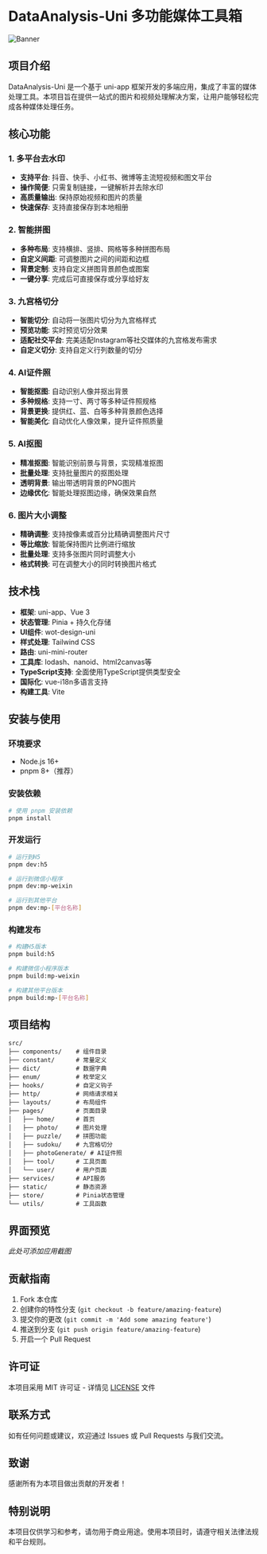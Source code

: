# DataAnalysis-Uni 多功能媒体工具箱

![Banner](https://img.picui.cn/free/2025/04/20/6804ab7e87ee1.png)

## 项目介绍

DataAnalysis-Uni 是一个基于 uni-app 框架开发的多端应用，集成了丰富的媒体处理工具。本项目旨在提供一站式的图片和视频处理解决方案，让用户能够轻松完成各种媒体处理任务。

## 核心功能

### 1. 多平台去水印

- **支持平台**: 抖音、快手、小红书、微博等主流短视频和图文平台
- **操作简便**: 只需复制链接，一键解析并去除水印
- **高质量输出**: 保持原始视频和图片的质量
- **快速保存**: 支持直接保存到本地相册

### 2. 智能拼图

- **多种布局**: 支持横排、竖排、网格等多种拼图布局
- **自定义间距**: 可调整图片之间的间距和边框
- **背景定制**: 支持自定义拼图背景颜色或图案
- **一键分享**: 完成后可直接保存或分享给好友

### 3. 九宫格切分

- **智能切分**: 自动将一张图片切分为九宫格样式
- **预览功能**: 实时预览切分效果
- **适配社交平台**: 完美适配Instagram等社交媒体的九宫格发布需求
- **自定义切分**: 支持自定义行列数量的切分

### 4. AI证件照

- **智能抠图**: 自动识别人像并抠出背景
- **多种规格**: 支持一寸、两寸等多种证件照规格
- **背景更换**: 提供红、蓝、白等多种背景颜色选择
- **智能美化**: 自动优化人像效果，提升证件照质量

### 5. AI抠图

- **精准抠图**: 智能识别前景与背景，实现精准抠图
- **批量处理**: 支持批量图片的抠图处理
- **透明背景**: 输出带透明背景的PNG图片
- **边缘优化**: 智能处理抠图边缘，确保效果自然

### 6. 图片大小调整

- **精确调整**: 支持按像素或百分比精确调整图片尺寸
- **等比缩放**: 智能保持图片比例进行缩放
- **批量处理**: 支持多张图片同时调整大小
- **格式转换**: 可在调整大小的同时转换图片格式

## 技术栈

- **框架**: uni-app、Vue 3
- **状态管理**: Pinia + 持久化存储
- **UI组件**: wot-design-uni
- **样式处理**: Tailwind CSS
- **路由**: uni-mini-router
- **工具库**: lodash、nanoid、html2canvas等
- **TypeScript支持**: 全面使用TypeScript提供类型安全
- **国际化**: vue-i18n多语言支持
- **构建工具**: Vite

## 安装与使用

### 环境要求

- Node.js 16+
- pnpm 8+（推荐）

### 安装依赖

```bash
# 使用 pnpm 安装依赖
pnpm install
```

### 开发运行

```bash
# 运行到H5
pnpm dev:h5

# 运行到微信小程序
pnpm dev:mp-weixin

# 运行到其他平台
pnpm dev:mp-[平台名称]
```

### 构建发布

```bash
# 构建H5版本
pnpm build:h5

# 构建微信小程序版本
pnpm build:mp-weixin

# 构建其他平台版本
pnpm build:mp-[平台名称]
```

## 项目结构

```
src/
├── components/    # 组件目录
├── constant/      # 常量定义
├── dict/          # 数据字典
├── enum/          # 枚举定义
├── hooks/         # 自定义钩子
├── http/          # 网络请求相关
├── layouts/       # 布局组件
├── pages/         # 页面目录
│   ├── home/      # 首页
│   ├── photo/     # 图片处理
│   ├── puzzle/    # 拼图功能
│   ├── sudoku/    # 九宫格切分
│   ├── photoGenerate/ # AI证件照
│   ├── tool/      # 工具页面
│   └── user/      # 用户页面
├── services/      # API服务
├── static/        # 静态资源
├── store/         # Pinia状态管理
└── utils/         # 工具函数
```

## 界面预览

*此处可添加应用截图*

## 贡献指南

1. Fork 本仓库
2. 创建你的特性分支 (`git checkout -b feature/amazing-feature`)
3. 提交你的更改 (`git commit -m 'Add some amazing feature'`)
4. 推送到分支 (`git push origin feature/amazing-feature`)
5. 开启一个 Pull Request

## 许可证

本项目采用 MIT 许可证 - 详情见 [LICENSE](LICENSE) 文件

## 联系方式

如有任何问题或建议，欢迎通过 Issues 或 Pull Requests 与我们交流。

## 致谢

感谢所有为本项目做出贡献的开发者！

## 特别说明

本项目仅供学习和参考，请勿用于商业用途。使用本项目时，请遵守相关法律法规和平台规则。
